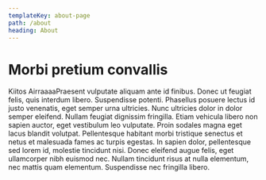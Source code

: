```yaml
---
templateKey: about-page
path: /about
heading: About
---
```

# Morbi pretium convallis

Kiitos AirraaaaPraesent vulputate aliquam ante id finibus. Donec ut feugiat felis, quis interdum libero. Suspendisse potenti. Phasellus posuere lectus id justo venenatis, eget semper urna ultricies. Nunc ultricies dolor in dolor semper eleifend. Nullam feugiat dignissim fringilla. Etiam vehicula libero non sapien auctor, eget vestibulum leo vulputate. Proin sodales magna eget lacus blandit volutpat. Pellentesque habitant morbi tristique senectus et netus et malesuada fames ac turpis egestas. In sapien dolor, pellentesque sed lorem id, molestie tincidunt nisi. Donec eleifend augue felis, eget ullamcorper nibh euismod nec. Nullam tincidunt risus at nulla elementum, nec mattis quam elementum. Suspendisse nec fringilla libero.